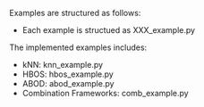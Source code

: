 Examples are structured as follows:
- Each example is structued as XXX_example.py

The implemented examples includes:
- kNN: knn_example.py
- HBOS: hbos_example.py
- ABOD: abod_example.py
- Combination Frameworks: comb_example.py

